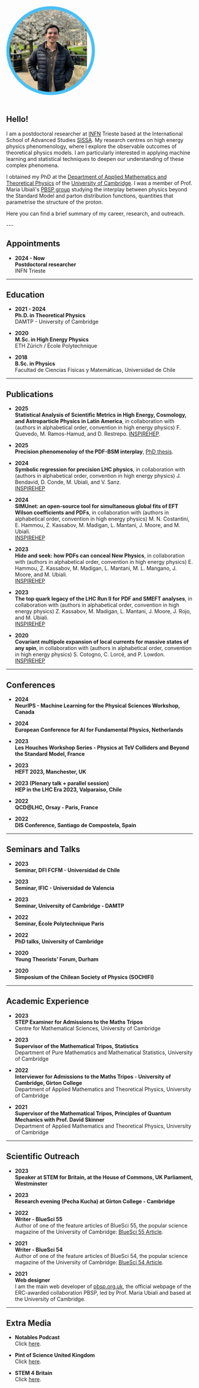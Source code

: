 <div style="display:flex; gap:20px; align-items:center; flex-wrap:wrap;">

  <div>
    <img src="/assets/img/round_img.png" alt="Manuel Morales Alvarado" width="240" style="border-radius:50%">
  </div>

  <div>
    <h2>Hello!</h2>
    <p>
      I am a postdoctoral researcher at <a href="https://home.infn.it/it/">INFN</a> Trieste based at the International School of Advanced Studies 
      <a href="https://www.sissa.it/it">SISSA</a>. My research centres on high energy physics phenomenology, where I explore the observable outcomes of 
      theoretical physics models. I am particularly interested in applying machine learning and statistical techniques to deepen our understanding of 
      these complex phenomena.
    </p>
    <p>
      I obtained my PhD at the 
      <a href="https://www.damtp.cam.ac.uk/">Department of Applied Mathematics and Theoretical Physics</a> of the 
      <a href="https://www.cam.ac.uk/">University of Cambridge</a>. I was a member of Prof. Maria Ubiali's 
      <a href="http://pbsp.org.uk/">PBSP group</a> studying the interplay between physics beyond the Standard Model and 
      parton distribution functions, quantities that parametrise the structure of the proton.
    </p>
    <p>
      Here you can find a brief summary of my career, research, and outreach.
    </p>
  </div>

</div>
---

## Appointments

- **2024 - Now**  
  **Postdoctoral researcher**  
  INFN Trieste

---

## Education

- **2021 - 2024**  
  **Ph.D. in Theoretical Physics**  
  DAMTP - University of Cambridge

- **2020**  
  **M.Sc. in High Energy Physics**  
  ETH Zürich / École Polytechnique

- **2018**  
  **B.Sc. in Physics**  
  Facultad de Ciencias Físicas y Matemáticas, Universidad de Chile

---

## Publications

- **2025**  
  **Statistical Analysis of Scientific Metrics in High Energy, Cosmology, and Astroparticle Physics in Latin America**, in collaboration with (authors in alphabetical order, convention in high energy physics) F. Quevedo, M. Ramos-Hamud, and D. Restrepo. [INSPIREHEP](https://inspirehep.net/literature/2897923).

- **2025**  
  **Precision phenomenoloy of the PDF-BSM interplay**, [PhD thesis](https://indico.nucleares.unam.mx/event/2125/).   

- **2024**  
  **Symbolic regression for precision LHC physics**, in collaboration with (authors in alphabetical order, convention in high energy physics) J. Bendavid, D. Conde, M. Ubiali, and V. Sanz.  
  [INSPIREHEP](https://inspirehep.net/literature/2858279)

- **2024**  
  **SIMUnet: an open-source tool for simultaneous global fits
of EFT Wilson coefficients and PDFs**, in collaboration with (authors in alphabetical order, convention in high energy physics) M. N. Costantini, E. Hammou, Z. Kassabov, M. Madigan, L. Mantani, J. Moore, and M. Ubiali.  
  [INSPIREHEP](https://inspirehep.net/literature/2755426)

- **2023**  
  **Hide and seek: how PDFs can conceal New Physics**, in collaboration with (authors in alphabetical order, convention in high energy physics) E. Hammou, Z. Kassabov, M. Madigan, L. Mantani, M. L. Mangano, J. Moore, and M. Ubiali.  
  [INSPIREHEP](https://inspirehep.net/literature/2678787)

- **2023**  
  **The top quark legacy of the LHC Run II for PDF and SMEFT analyses**, in collaboration with (authors in alphabetical order, convention in high energy physics) Z. Kassabov, M. Madigan, L. Mantani, J. Moore, J. Rojo, and M. Ubiali.  
  [INSPIREHEP](https://inspirehep.net/literature/2641515)

- **2020**  
  **Covariant multipole expansion of local currents for massive states of any spin**, in collaboration with (authors in alphabetical order, convention in high energy physics) S. Cotogno, C. Lorcé, and P. Lowdon.  
  [INSPIREHEP](http://inspirehep.net/record/1771524)

---

## Conferences

- **2024**  
  **NeurIPS - Machine Learning for the Physical Sciences Workshop, Canada**

- **2024**  
  **European Conference for AI for Fundamental Physics, Netherlands**

- **2023**  
  **Les Houches Workshop Series - Physics at TeV Colliders and Beyond the Standard Model, France**  

- **2023**  
  **HEFT 2023, Manchester, UK**  

- **2023 (Plenary talk + parallel session)**  
  **HEP in the LHC Era 2023, Valparaíso, Chile**  

- **2022**  
  **QCD@LHC, Orsay - Paris, France**  

- **2022**  
  **DIS Conference, Santiago de Compostela, Spain**  

---

## Seminars and Talks

- **2023**  
  **Seminar, DFI FCFM - Universidad de Chile**  

- **2023**  
  **Seminar, IFIC - Universidad de Valencia**  

- **2023**  
  **Seminar, University of Cambridge - DAMTP**  

- **2022**  
  **Seminar, École Polytechnique Paris**  

- **2022**  
  **PhD talks, University of Cambridge**  

- **2020**  
  **Young Theorists’ Forum, Durham**  

- **2020**  
  **Simposium of the Chilean Society of Physics (SOCHIFI)**  


---

## Academic Experience

- **2023**  
  **STEP Examiner for Admissions to the Maths Tripos**  
  Centre for Mathematical Sciences, University of Cambridge

- **2023**  
  **Supervisor of the Mathematical Tripos, Statistics**  
  Department of Pure Mathematics and Mathematical Statistics, University of Cambridge

- **2022**  
  **Interviewer for Admissions to the Maths Tripos - University of Cambridge, Girton College**  
  Department of Applied Mathematics and Theoretical Physics, University of Cambridge

- **2021**  
  **Supervisor of the Mathematical Tripos, Principles of Quantum Mechanics with Prof. David Skinner**  
  Department of Applied Mathematics and Theoretical Physics, University of Cambridge


---

## Scientific Outreach

- **2023**  
  **Speaker at STEM for Britain, at the House of Commons, UK Parliament, Westminster**  

- **2023**  
  **Research evening (Pecha Kucha) at Girton College - Cambridge**  

- **2022**  
  **Writer - BlueSci 55**  
  Author of one of the feature articles of BlueSci 55, the popular science magazine of the University of Cambridge: [BlueSci 55 Article](https://issuu.com/bluesci/docs/issue_55_final_1_).

- **2021**  
  **Writer - BlueSci 54**  
  Author of one of the feature articles of BlueSci 54, the popular science magazine of the University of Cambridge: [BlueSci 54 Article](https://issuu.com/bluesci/docs/bluesci_finalized_magazine_single_page_v2).

- **2021**  
  **Web designer**  
  I am the main web developer of [pbsp.org.uk](http://pbsp.org.uk), the official webpage of the ERC-awarded collaboration PBSP, led by Prof. Maria Ubiali and based at the University of Cambridge.

---

## Extra Media

- **Notables Podcast**  
  Click [here](https://www.youtube.com/watch?v=sVvGmlfNdEU).

- **Pint of Science United Kingdom**  
  Click [here](https://pintofscience.co.uk/event/uncovering-the-building-blocks-of-the-universe-1).

- **STEM 4 Britain**  
  Click [here](https://www.scienceinparliament.org.uk/wp-content/uploads/2023/04/SIP-79-1-Spring-2023.pdf).
  
